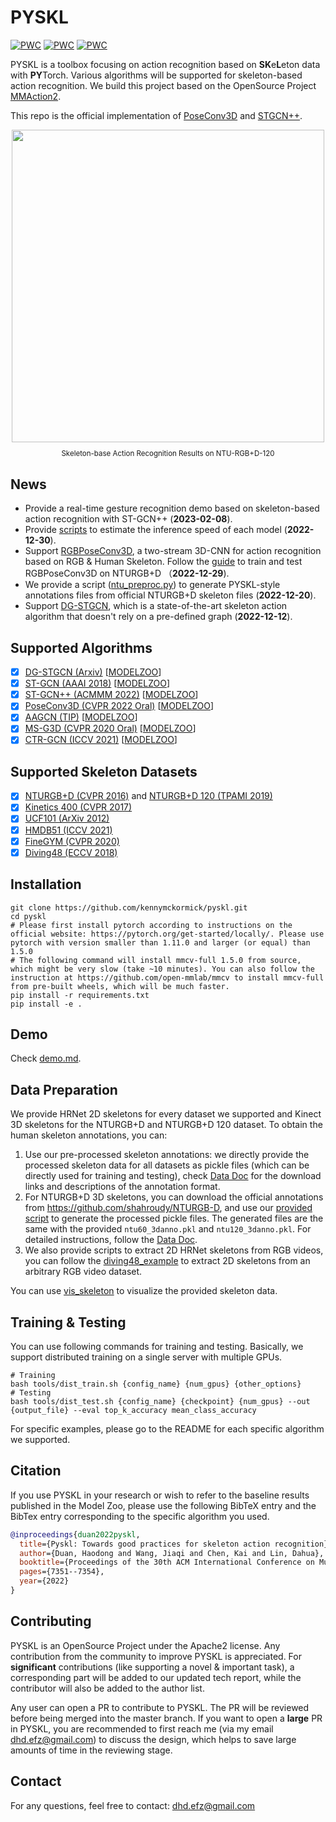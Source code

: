 # PYSKL

[![PWC](https://img.shields.io/endpoint.svg?url=https://paperswithcode.com/badge/revisiting-skeleton-based-action-recognition/skeleton-based-action-recognition-on-ntu-rgbd)](https://paperswithcode.com/sota/skeleton-based-action-recognition-on-ntu-rgbd?p=revisiting-skeleton-based-action-recognition)
[![PWC](https://img.shields.io/endpoint.svg?url=https://paperswithcode.com/badge/dg-stgcn-dynamic-spatial-temporal-modeling/skeleton-based-action-recognition-on-ntu-rgbd-1)](https://paperswithcode.com/sota/skeleton-based-action-recognition-on-ntu-rgbd-1?p=dg-stgcn-dynamic-spatial-temporal-modeling)
[![PWC](https://img.shields.io/endpoint.svg?url=https://paperswithcode.com/badge/revisiting-skeleton-based-action-recognition/skeleton-based-action-recognition-on-kinetics)](https://paperswithcode.com/sota/skeleton-based-action-recognition-on-kinetics?p=revisiting-skeleton-based-action-recognition)

PYSKL is a toolbox focusing on action recognition based on **SK**e**L**eton data with **PY**Torch. Various algorithms will be supported for skeleton-based action recognition. We build this project based on the OpenSource Project [MMAction2](https://github.com/open-mmlab/mmaction2).

This repo is the official implementation of [PoseConv3D](https://arxiv.org/abs/2104.13586) and [STGCN++](https://github.com/kennymckormick/pyskl/tree/main/configs/stgcn%2B%2B).

<div align="center">
  <img src="https://user-images.githubusercontent.com/34324155/123989146-2ecae680-d9fb-11eb-916b-b9db5563a9e5.gif" width="500px"><br>
  <p style="font-size:1.2vw;">Skeleton-base Action Recognition Results on NTU-RGB+D-120</p>
</div>

## News

- Provide a real-time gesture recognition demo based on skeleton-based action recognition with ST-GCN++ (**2023-02-08**).
- Provide [scripts](/examples/inference_speed.ipynb) to estimate the inference speed of each model (**2022-12-30**).
- Support [RGBPoseConv3D](https://arxiv.org/abs/2104.13586), a two-stream 3D-CNN for action recognition based on RGB & Human Skeleton. Follow the [guide](/configs/rgbpose_conv3d/README.md) to train and test RGBPoseConv3D on NTURGB+D （**2022-12-29**).
- We provide a script ([ntu_preproc.py](/tools/data/ntu_preproc.py)) to generate PYSKL-style annotations files from official NTURGB+D skeleton files (**2022-12-20**).
- Support [DG-STGCN](https://arxiv.org/abs/2210.05895), which is a state-of-the-art skeleton action algorithm that doesn't rely on a pre-defined graph (**2022-12-12**).

## Supported Algorithms

- [x] [DG-STGCN (Arxiv)](https://arxiv.org/abs/2210.05895) [[MODELZOO](/configs/dgstgcn/README.md)]
- [x] [ST-GCN (AAAI 2018)](https://arxiv.org/abs/1801.07455) [[MODELZOO](/configs/stgcn/README.md)]
- [x] [ST-GCN++ (ACMMM 2022)](https://arxiv.org/abs/2205.09443) [[MODELZOO](/configs/stgcn++/README.md)]
- [x] [PoseConv3D (CVPR 2022 Oral)](https://arxiv.org/abs/2104.13586) [[MODELZOO](/configs/posec3d/README.md)]
- [x] [AAGCN (TIP)](https://arxiv.org/abs/1912.06971) [[MODELZOO](/configs/aagcn/README.md)]
- [x] [MS-G3D (CVPR 2020 Oral)](https://arxiv.org/abs/2003.14111) [[MODELZOO](/configs/msg3d/README.md)]
- [x] [CTR-GCN (ICCV 2021)](https://arxiv.org/abs/2107.12213) [[MODELZOO](/configs/ctrgcn/README.md)]

## Supported Skeleton Datasets

- [x] [NTURGB+D (CVPR 2016)](https://arxiv.org/abs/1604.02808) and [NTURGB+D 120 (TPAMI 2019)](https://arxiv.org/abs/1905.04757)
- [x] [Kinetics 400 (CVPR 2017)](https://arxiv.org/abs/1705.06950)
- [x] [UCF101 (ArXiv 2012)](https://arxiv.org/pdf/1212.0402.pdf)
- [x] [HMDB51 (ICCV 2021)](https://ieeexplore.ieee.org/stamp/stamp.jsp?arnumber=6126543)
- [x] [FineGYM (CVPR 2020)](https://arxiv.org/abs/2004.06704)
- [x] [Diving48 (ECCV 2018)](https://openaccess.thecvf.com/content_ECCV_2018/papers/Yingwei_Li_RESOUND_Towards_Action_ECCV_2018_paper.pdf)

## Installation
```shell
git clone https://github.com/kennymckormick/pyskl.git
cd pyskl
# Please first install pytorch according to instructions on the official website: https://pytorch.org/get-started/locally/. Please use pytorch with version smaller than 1.11.0 and larger (or equal) than 1.5.0
# The following command will install mmcv-full 1.5.0 from source, which might be very slow (take ~10 minutes). You can also follow the instruction at https://github.com/open-mmlab/mmcv to install mmcv-full from pre-built wheels, which will be much faster.
pip install -r requirements.txt
pip install -e .
```

## Demo

Check [demo.md](/demo/demo.md).

## Data Preparation

We provide HRNet 2D skeletons for every dataset we supported and Kinect 3D skeletons for the NTURGB+D and NTURGB+D 120 dataset. To obtain the human skeleton annotations, you can:

1. Use our pre-processed skeleton annotations: we directly provide the processed skeleton data for all datasets as pickle files (which can be directly used for training and testing), check [Data Doc](/tools/data/README.md) for the download links and descriptions of the annotation format.
2. For NTURGB+D 3D skeletons, you can download the official annotations from https://github.com/shahroudy/NTURGB-D, and use our [provided script](/tools/data/ntu_preproc.py) to generate the processed pickle files. The generated files are the same with the provided `ntu60_3danno.pkl` and `ntu120_3danno.pkl`. For detailed instructions, follow the [Data Doc](/tools/data/README.md).
3. We also provide scripts to extract 2D HRNet skeletons from RGB videos, you can follow the [diving48_example](/examples/extract_diving48_skeleton/diving48_example.ipynb) to extract 2D skeletons from an arbitrary RGB video dataset.

You can use [vis_skeleton](/demo/vis_skeleton.ipynb) to visualize the provided skeleton data.

## Training & Testing

You can use following commands for training and testing. Basically, we support distributed training on a single server with multiple GPUs.
```shell
# Training
bash tools/dist_train.sh {config_name} {num_gpus} {other_options}
# Testing
bash tools/dist_test.sh {config_name} {checkpoint} {num_gpus} --out {output_file} --eval top_k_accuracy mean_class_accuracy
```
For specific examples, please go to the README for each specific algorithm we supported.

## Citation

If you use PYSKL in your research or wish to refer to the baseline results published in the Model Zoo, please use the following BibTeX entry and the BibTex entry corresponding to the specific algorithm you used.

```BibTeX
@inproceedings{duan2022pyskl,
  title={Pyskl: Towards good practices for skeleton action recognition},
  author={Duan, Haodong and Wang, Jiaqi and Chen, Kai and Lin, Dahua},
  booktitle={Proceedings of the 30th ACM International Conference on Multimedia},
  pages={7351--7354},
  year={2022}
}
```

## Contributing

PYSKL is an OpenSource Project under the Apache2 license. Any contribution from the community to improve PYSKL is appreciated. For **significant** contributions (like supporting a novel & important task), a corresponding part will be added to our updated tech report, while the contributor will also be added to the author list.

Any user can open a PR to contribute to PYSKL. The PR will be reviewed before being merged into the master branch. If you want to open a **large** PR in PYSKL, you are recommended to first reach me (via my email dhd.efz@gmail.com) to discuss the design, which helps to save large amounts of time in the reviewing stage.

## Contact

For any questions, feel free to contact: dhd.efz@gmail.com
